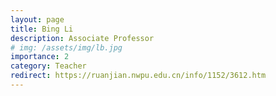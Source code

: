 ```yaml
---
layout: page
title: Bing Li
description: Associate Professor
# img: /assets/img/lb.jpg
importance: 2
category: Teacher
redirect: https://ruanjian.nwpu.edu.cn/info/1152/3612.htm
---
```


